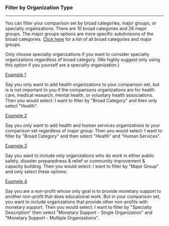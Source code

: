 
### Filter by Organization Type

***

You can filter your comparison set by broad categories, major groups, or specialty organizations. There are 10 broad categories and 26 major groups. The major groups options are more specific subdivisions of the broad categories. [Click here](https://nccs.urban.org/project/national-taxonomy-exempt-entities-ntee-codes#code) for a list of all broad categories and major groups.

Only choose specialty organizations if you want to consider specialty organizations regardless of broad category. (We highly suggest only using this option if you yourself are a specialty organization.)

<u> Example 1 </u>

Say you only want to add health organizations to your comparison set, but is is not important to you if the comparisons organizations are for health care, medical research, mental health, or voluntary health associations. Then you would select: I want to filter by "Broad Category" and then only select "Health". 

<u> Example 2 </u>

Say you only want to add health and human services organizations to your comparison set regardless of major group. Then you would select: I want to filter by "Broad Category" and then select "Health" and "Human Services".

<u> Example 3 </u>

Say you want to include only organizations who do work in either public safety, disaster preparedness & relief or community improvement & capacity building. Then you would select: I want to filter by "Major Group" and only select these options.

<u> Example 4 </u> 

Say you are a non-profit whose only goal is to provide monetary support to another non-profit that does educational work. But in your comparison set, you want to include organizations that provide other non-profits with monetary support. Then you would select: I want to filter by "Specialty Description" then select "Monetary Support - Single Organization" and "Monetary Support - Multiple Organizations". 




